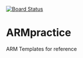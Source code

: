 [![Board Status](https://dev.azure.com/demobusiness1/6c82456c-899c-4543-b31a-7a3801c2728d/8640cbd7-57ab-46a2-975e-1fc97da68aa6/_apis/work/boardbadge/59184a5d-c4e3-4992-b97f-7183ce0e9b2e)](https://dev.azure.com/demobusiness1/6c82456c-899c-4543-b31a-7a3801c2728d/_boards/board/t/8640cbd7-57ab-46a2-975e-1fc97da68aa6/Microsoft.RequirementCategory)
# ARMpractice
ARM Templates for reference
